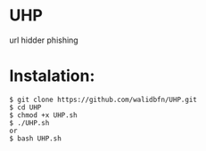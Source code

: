 # UHP
url hidder phishing

# Instalation:

```
$ git clone https://github.com/walidbfn/UHP.git
$ cd UHP
$ chmod +x UHP.sh
$ ./UHP.sh
or 
$ bash UHP.sh
```
